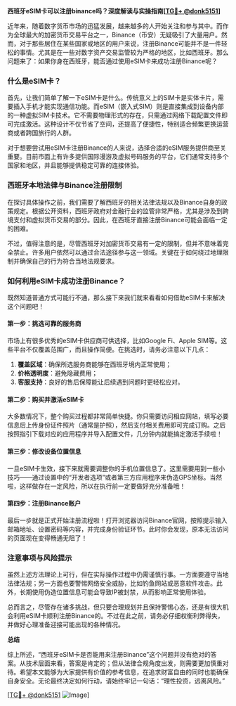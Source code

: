 **西班牙eSIM卡可以注册binance吗？深度解读与实操指南[[TG💪+ @donk5151](https://t.me/s/donk5151)]**

近年来，随着数字货币市场的迅猛发展，越来越多的人开始关注和参与其中。而作为全球最大的加密货币交易平台之一，Binance（币安）无疑吸引了大量用户。然而，对于那些居住在某些国家或地区的用户来说，注册Binance可能并不是一件轻松的事情。尤其是在一些对数字资产交易监管较为严格的地区，比如西班牙。那么问题来了：如果你身在西班牙，能否通过使用eSIM卡来成功注册Binance呢？

### 什么是eSIM卡？

首先，让我们简单了解一下eSIM卡是什么。传统意义上的SIM卡是实体卡片，需要插入手机才能实现通信功能。而eSIM（嵌入式SIM）则是直接集成到设备内部的一种虚拟SIM卡技术。它不需要物理形式的存在，只需通过网络下载配置文件即可完成激活。这种设计不仅节省了空间，还提高了便捷性，特别适合频繁更换运营商或者跨国旅行的人群。

对于想要尝试用eSIM卡注册Binance的人来说，选择合适的eSIM服务提供商至关重要。目前市面上有许多提供国际漫游及虚拟号码服务的平台，它们通常支持多个国家和地区，并且能够提供稳定可靠的连接体验。

### 西班牙本地法律与Binance注册限制

在探讨具体操作之前，我们需要了解西班牙的相关法律法规以及Binance自身的政策规定。根据公开资料，西班牙政府对金融行业的监管非常严格，尤其是涉及到跨境支付和虚拟货币交易的部分。因此，在西班牙直接注册Binance可能会面临一定的困难。

不过，值得注意的是，尽管西班牙对加密货币交易有一定的限制，但并不意味着完全禁止。许多用户依然可以通过合法途径参与这一领域。关键在于如何绕过地理限制并确保自己的行为符合当地法规要求。

### 如何利用eSIM卡成功注册Binance？

既然知道普通方式可能行不通，那么接下来我们就来看看如何借助eSIM卡来解决这个问题吧！

#### 第一步：挑选可靠的服务商

市场上有很多优秀的eSIM卡供应商可供选择，比如Google Fi、Apple SIM等。这些平台不仅覆盖范围广，而且操作简便。在挑选时，请务必注意以下几点：

1. **覆盖区域**：确保所选服务商能够在西班牙境内正常使用；
2. **价格透明度**：避免隐藏费用；
3. **客服支持**：良好的售后保障能让后续遇到问题时更轻松应对。

#### 第二步：购买并激活eSIM卡

大多数情况下，整个购买过程都非常简单快捷。你只需要访问相应网站，填写必要信息后上传身份证件照片（通常是护照），然后支付相关费用即可完成订购。之后按照指引下载对应的应用程序并导入配置文件，几分钟内就能搞定激活手续啦！

#### 第三步：修改设备位置信息

一旦eSIM卡生效，接下来就需要调整你的手机位置信息了。这里需要用到一些小技巧——通过设置中的“开发者选项”或者第三方应用程序来伪造GPS坐标。当然啦，这样做存在一定风险，所以在执行前一定要做好充分准备哦！

#### 第四步：注册Binance账户

最后一步就是正式开始注册流程啦！打开浏览器访问Binance官网，按照提示输入邮箱地址、设置密码等内容，并完成身份验证环节。此时你会发现，原本无法访问的页面现在变得畅通无阻了！

### 注意事项与风险提示

虽然上述方法理论上可行，但在实际操作过程中仍需谨慎行事。一方面要遵守当地法律法规；另一方面也要警惕网络安全威胁，比如钓鱼网站或恶意软件攻击。此外，长期使用伪造位置信息可能会导致IP被封禁，从而影响正常使用体验。

总而言之，尽管存在诸多挑战，但只要合理规划并且保持警惕心态，还是有很大机会利用eSIM卡顺利注册Binance的。不过在此之前，请务必仔细权衡利弊得失，并做好心理准备迎接可能出现的各种情况。

**总结**

综上所述，“西班牙eSIM卡是否能用来注册Binance”这个问题并没有绝对的答案。从技术层面来看，答案是肯定的；但从法律合规角度出发，则需要更加慎重对待。希望本文能够为大家提供有价值的参考信息，在追求财富自由的同时也能确保自身安全。无论最终决定如何行动，请始终牢记一句话：“理性投资，远离风险。”

[[TG💪+ @donk5151](https://t.me/s/donk5151) ![Image](https://i.postimg.cc/rwNCRYN7/Snipaste-2025-04-30-17-27-05.png)]